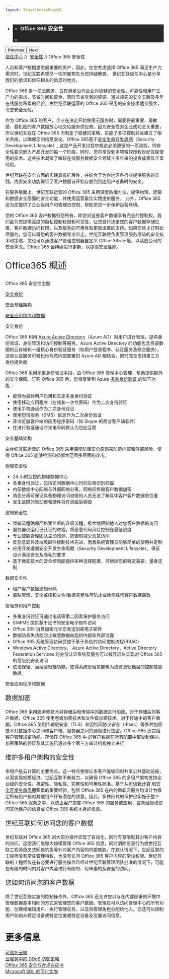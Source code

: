 ```yaml
---
layout: TrustCenterPageCN
---
```

<div class="row-fluid">
   <div class="span">
      <div>
         <div id="HeroWrapper" data-cols="1" data-view1="1" data-view2="1" data-view3="1" data-view4="1" class="row-fluid wider hero grid-container">
            <div class="span bp0-col-1-1 bp1-col-1-1 bp2-col-1-1 bp3-col-1-1">
               <div bi:type="slideshow" class="slideshow slideshow-hero hero" xmlns:bi="urn:schemas-microsoft-com:mscom:bi">
                  <ul bi:type="list" class="slides">
                     <li id="slide-1" bi:index="0" selectBi="">
                        <div class="heroitem light-foreground" bi:type="heroitem">
                           <div class="media" bi:parenttitle="t1">
                              <a href="" bi:track="False" bi:titleflag="t1" bi:index="0">
                                 <div data-picture="" data-alt="You are in control of your data" data-disable-swap-below="">
                                    <div data-src="https://c.s-microsoft.com/en-us/CMSImages/MS_TrustCenter_Privacy_Header.jpg?version=dc9c5b9b-c334-7922-892a-15c2cd65053d"></div>
                                    <noscript></noscript>
                                 </div>
                              </a>
                           </div>
                           <div class="text" bi:type="cta">
                              <div class="text-container">
                                 <div class="box" style="background: rgba(0,0,0,.85); color: #FFFFFF;">
                                    <ul bi:type="list" class="headerCaption subpageHeaderCaption">
                                       <li class="box-title">
                                          <h3 class="box-title" bi:type="title" bi:title="t1" style="color: #FFFFFF;">Office 365 安全性</h3>
                                       </li>
                                       <li class="box-actions box-description"><a target="_self" class="mscom-link" href=""></a></li>
                                    </ul>
                                 </div>
                              </div>
                           </div>
                        </div>
                     </li>
                  </ul>
                  <div class="navigation international" bi:track="false">
                     <div class="grid-container settop" data-title-text="Go To Slide "></div>
                  </div>
                  <div class="prev-next" bi:track="false"><button class="prev"><span class="icon-left" aria-hidden="true"></span><span class="screen-reader-text">Previous</span></button><button class="next"><span class="icon-right" aria-hidden="true"></span><span class="screen-reader-text">Next</span></button></div>
                  <div id="play-pause" class="play-pause" style="display:none">
                     <div class="pause"><button id="pauseButton" class="pause_button"><span class="icon-pause" aria-hidden="true"></span><span class="screen-reader-text">Pause</span></button></div>
                     <div class="play"><button id="playButton" class="play_button"><span class="icon-play" aria-hidden="true"></span><span class="screen-reader-text">Play</span></button></div>
                  </div>
               </div>
            </div>
         </div>
         <div id="BreadcrumbWrapper" data-cols="1" data-view1="1" data-view2="1" data-view3="1" data-view4="1" class="row-fluid grid-container mscom-grid-container breadcrumbs">
            <div class="span bp0-col-1-1 bp1-col-1-1 bp2-col-1-1 bp3-col-1-1"><a target="_self" class="mscom-link" href="../default.html">信任中心</a> // 
               <a target="_self" class="mscom-link" href="../security/default.html">安全性</a> // Office 365 安全性
            </div>
         </div>
         <div id="ContentWrapper" data-cols="2" data-view1="1" data-view2="2" data-view3="2" data-view4="2" class="row-fluid subpageBody">
            <div class="span bp0-col-1-1 bp2-col-2-1 bp3-col-2-1 bp1-col-2-2">
               <p>人员和客户数据是您最重要的资产，因此，在您考虑选择 Office 365 满足生产力需求时，世纪互联希望尽一切所能预先为您排疑解惑。 世纪互联信任中心是分享我们的承诺和信任相关的信息的地方。
               </p>
               <p>Office 365 是一项云服务，旨在满足公司企业对稳健的安全性、可靠性和用户生产力的需求，节省时间和资金，同时节省宝贵的资源。通过领先的安全实践及多年在线服务积累的经验，由世纪互联运营的 Office 365 采用的安全技术健全强大，令您安全无忧。</p>
               <p>作为 Office 365 的客户，企业在决定开始使用云服务时，需要将最重要、最敏感、最机密的客户数据放心地交给服务供应商。因为安全性对企业成功至关重要，所以世纪互联在 Office 365 内制定了稳健的策略，实施了多项控制并且建立了相关系统，以确保您的信息安全。Office 365基于<a href="https://www.microsoft.com/en-us/sdl/default.aspx">安全生命开发周期</a>（Security Development Lifecycle）, 这是产品开发过程中规定必须遵循的一项流程，将安全性要求嵌入产品开发的每一个阶段。同时，您将享受到多项微软授权世纪互联使用的技术。这些技术凝聚了微软在线服务数据安全领域十多年来的投资成果及丰富经验。</p>
               <p>世纪互联在安全方面的实践具有扩展性，并结合了为各地区各行业提供服务的实践。内置安全功能保证了客户数据自开始存放到到达用户设备时的安全。</p>
               <p>在服务层面上，世纪互联运营的 Office 365 采用深度防御方法，提供物理、逻辑和数据安全层面的安全功能，并使用运营最佳实践提供服务。 此外，Office 365 还为您提供了企业级用户和管理员控制，帮助您进一步保护运营环境。</p>
               <p>您的 Office 365 客户数据归您所有，即您对这些客户数据享有完全的控制权。我们会为您提供高度的隐私控制权限和可见性，让您自行决定您的客户数据存储位置、客户数据访问权限，以及服务的可用性和更改设置的支持。如果您终止订购此项服务，您可以将您的客户数据导出带走。世纪互联将负责管理服务层级的安全技术和策略，您也可以通过客户管理控制器自定义 Office 365 环境，以适应公司的安全需求。Office 365 会持续进行更新，以提高安全性能。</p>
               <p style="font-size:28px">Office365 概述</p>
               <p>Office 365 安全性主题</p>
               <p><a href="#Secure_identity">安全身份</a></p>
               <p><a href="#Secure_infrastructure">安全基础架构</a></p>
               <p><a href="#Secure_apps_and_data">安全应用程序和数据</a></p>
               <label id="Secure_identity">安全身份</label>
               <p>Office 365 利用 <a href="https://www.azure.cn/home/features/identity/">Azure Active Directory</a>（Azure AD）对用户进行管理，提供身份验证、身份管理和访问控制等服务。Azure Active Directory 的功能包含目录数据的云存储和一组核心身份验证服务（如用户登录程序、认证服务及联合服务）。这些认证服务可轻松地与您内部部署的 Azure AD 相结合，同时完全支持第三方身份提供商</p>
               <p>Office 365 采用多重身份验证手段，由 Office 365 管理中心管理，帮助提供额外的安全保障。订购 Office 365 后，您将享受到 Azure <a href="https://www.azure.cn/home/features/multi-factor-authentication/">多重身份验证 </a>的如下功能：</p>
               <ul style="list-style-type:disc">
                  <li>能够为最终用户启用和实施多重身份验证</li>
                  <li>使用移动应用程序（在线和一次性密码）作为二次身份验证</li>
                  <li>使用手机通话作为二次身份验证</li>
                  <li>使用短信服务（SMS）信息作为二次身份验证</li>
                  <li>非浏览器客户端的应用程序密码（如 Skype 的商业客户端软件）</li>
                  <li>在进行验证通话时来电号码默认为世纪互联</li>
               </ul>
               <label id="Secure_infrastructure">安全基础架构</label>
               <p>由世纪互联运营的 Office 365 采用深度防御安全原则来防范内部和外部风险，使得 Office 365 能够检测和抵御大范围多层面的攻击。</p>
               <p>物理安全性</p>
               <ul style="list-style-type:disc">
                  <li>24 小时监控的物理数据中心</li>
                  <li>多重身份验证，包括访问数据中心时的生物识别扫描</li>
                  <li>内部数据中心网络与外部网络分离，网络间传输客户数据加密</li>
                  <li>角色分离可保证具备物理访问权限的人员无法了解具体客户客户数据的位置</li>
                  <li>发生故障的驱动器和硬件将在消磁后销毁</li>
               </ul>
               <p>逻辑安全性</p>
               <ul style="list-style-type:disc">
                  <li>锁箱流程确保严格受监督的升级流程，极大地限制他人对您客户数据的访问</li>
                  <li>服务器仅运行已认证的进程，将恶意代码风险控制在最低限度</li>
                  <li>专业威胁管理团队主动预测、防御和减少恶意访问</li>
                  <li>反恶意软件及垃圾邮件控制技术先进，而且系统管理员能够简单的使用并定制</li>
                  <li>应用开发遵循安全开发生命周期（Security Development Lifecycle），保证设计满足安全及隐私的要求</li>
                  <li>基于微软技术的安全控制能提供多种选择配置，可根据您的特定需要，量身定制</li>
               </ul>
               <p>数据安全性</p>
               <ul style="list-style-type:disc">
                  <li>租户客户数据逻辑分隔</li>
                  <li>威胁管理、安全监控和文件/数据完整性可防止或检测任何客户数据篡改</li>
               </ul>
               <p>管理员和用户控制</p>
               <ul style="list-style-type:disc">
                  <li>多重身份验证可通过电话等第二因素保护服务访问</li>
                  <li>S/MIME 提供基于证书的安全电子邮件访问</li>
                  <li>Office 365 消息加密允许您发送加密电子邮件</li>
                  <li>数据防丢失功能防止敏感数据向组织内部和外部泄露</li>
                  <li>Office 365 系统管理访问受控于基于角色的访问控制流程(RBAC)   </li>
                  <li>Windows Active Directory， Azure Active Directory，Active Directory Federation Services 的身份认证系统及服务可以被开启以实现对 Office 365 的高级别安全访问</li>
                  <li>依法保留、治理及归档功能，使得系统管理员能够为法律及归档目的控制敏感数据</li>
               </ul>
               <label id="Secure_apps_and_data">安全应用程序和数据</label>
               <p style="font-size:20px">数据加密</p>
               <p>Office 365 采用服务侧技术对存储后和传输中的数据进行加密。对于存储后的客户数据，Office 365 使用卷级加密技术和文件级加密技术。对于传输中的客户数据，Office 365 使用传输层安全（TLS）和因特网协议安全（IPsec）等多种加密技术对数据中心之间和客户端、服务器之间的通信进行加密。Office 365 还包括客户管理加密功能。存储在 Office 365 中 的客户数据在所有配置中都受到保护。加密策略的验证及其实施已通过多个第三方审计机构独立进行</p>
               <p style="font-size:20px">维护多租户架构的安全性</p>
               <p>多租户是云计算的主要优点。这一特点使得众多客户能够同时共享公共基础设施，从而实现规模经济。世纪互联不断努力，以确保 Office 365 的多租户架构支持企业级的安全性、机密性、隐私性、完整性和可用性标准。基于从<a href="https://www.trustcenter.cn">可信赖计算 </a>和<a href="">安全开发生命周期</a>积累的重要经验，包括 Office 365 在内的微软云服务均设计为假定所有租户都对其他租户怀有潜在的敌意。因此，多种形式的保护已实施于整个 Office 365 服务之中，以防止客户损害 Office 365 的服务或应用，或未经授权访问其他租户的信息或 Office 365 系统本身的信息。</p>
               <p style="font-size:20px">世纪互联如何访问您的客户数据</p>
               <p>世纪互联对 Office 365 的大部分操作实现了自动化，同时有意限制其对客户内容的访问。这使我们能够大规模管理 Office 365 信息，同时消除恶意行为或世纪互联工程师鱼叉式网络钓鱼等针对客户内容的内部威胁。在默认情况下，世纪互联的工程师没有常驻管理特权，也没有访问 Office 365 客户内容的常设权限。世纪互联的工程师仅在有必要进行服务操作且经过世纪互联管理团队批准的情况下，可能在有限的时间内对客户内容进行有限的、经审查的及安全的访问。</p>
               <p style="font-size:20px">您如何访问您的客户数据</p>
               <p>除了世纪互联实施的控制操作外，Office 365 还允许您以与在内部部署的环境中管理数据基本相同的方式来管理您的客户数据。管理员可以访问管理中心的所有功能、创建或编辑用户、执行管理任务，以及将管理角色分配给他人。您还可以控制用户如何从特定设备或特定位置或特定设备及位置访问信息。</p>
              </div>
            <div class="span bp0-col-1-1 bp2-col-2-1 bp3-col-2-1 bp1-col-2-2 bp0-clear bp1-clear">
               <div id="SideBarWrapper" data-cols="1" data-view1="1" data-view2="1" data-view3="1" data-view4="1" class="row-fluid">
                  <div id="HelpfulInformation" class="span bp0-col-1-1 bp1-col-1-1 bp2-col-1-1 bp3-col-1-1">
                     <h1>更多信息</h1>
					 <label><a target="_self" class="mscom-link" href="//wacnstorage.blob.core.chinacloudapi.cn/marketing-resource/documents/Trusting_the_Cloud.pdf">可信在云端</a></label><br/>
					 <!--
					 <label><a target="_self" class="mscom-link"                    href="//wacnstorage.blob.core.chinacloudapi.cn/marketing-resource/documents/Trusted-Cloud.pdf">可信赖的云服务</a></label><br/>-->
					 <label><a target="_self" class="mscom-link" href="//wacnstorage.blob.core.chinacloudapi.cn/marketing-resource/documents/Defending_Against_DDoS_Attacks_in_Cloud_Computing.pdf">云服务中的 DDoS 防御策略</a></label><br/>
                     <label><a target="_self" class="mscom-link" href="../../file/Office-365-Security-and-Compliance-CN.pdf">Office 365 安全与合规白皮书</a></label><br/>
                     <label><a target="_self" class="mscom-link" href="../../file/Microsoft SDL 的简化实施.pdf">Microsoft SDL 的简化实施</a></label><br/>
                  </div>
               </div>
            </div>
         </div>
      </div>
   </div>
</div>
<div class="row-fluid" data-view4="1" data-view3="1" data-view2="1" data-view1="1" data-cols="1">
   <div class="span bp0-col-1-1 bp1-col-1-1 bp2-col-1-1 bp3-col-1-1"></div>
</div>
